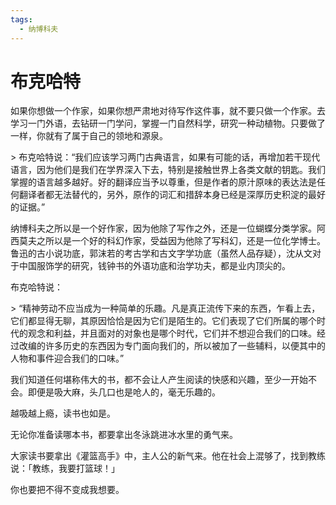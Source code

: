 ```yaml
---
tags:
  - 纳博科夫
---
```

# 布克哈特

如果你想做一个作家，如果你想严肃地对待写作这件事，就不要只做一个作家。去学习一门外语，去钻研一门学问，掌握一门自然科学，研究一种动植物。只要做了一样，你就有了属于自己的领地和源泉。

\> 布克哈特说：“我们应该学习两门古典语言，如果有可能的话，再增加若干现代语言，因为他们是我们在学界深入下去，特别是接触世界上各类文献的钥匙。我们掌握的语言越多越好。好的翻译应当予以尊重，但是作者的原汁原味的表达法是任何翻译者都无法替代的，另外，原作的词汇和措辞本身已经是深厚历史积淀的最好的证据。”

纳博科夫之所以是一个好作家，因为他除了写作之外，还是一位蝴蝶分类学家。阿西莫夫之所以是一个好的科幻作家，受益因为他除了写科幻，还是一位化学博士。鲁迅的古小说功底，郭沫若的考古学和古文字学功底（虽然人品存疑），沈从文对于中国服饰学的研究，钱钟书的外语功底和治学功夫，都是业内顶尖的。

布克哈特说：

\> “精神劳动不应当成为一种简单的乐趣。凡是真正流传下来的东西，乍看上去，它们都显得无聊，其原因恰恰是因为它们是陌生的。它们表现了它们所属的哪个时代的观念和利益，并且面对的对象也是哪个时代，它们并不想迎合我们的口味。经过改编的许多历史的东西因为专门面向我们的，所以被加了一些辅料，以便其中的人物和事件迎合我们的口味。”

我们知道任何堪称伟大的书，都不会让人产生阅读的快感和兴趣，至少一开始不会。即便是吸大麻，头几口也是呛人的，毫无乐趣的。

越吸越上瘾，读书也如是。

无论你准备读哪本书，都要拿出冬泳跳进冰水里的勇气来。

大家读书要拿出《灌篮高手》中，主人公的新气来。他在社会上混够了，找到教练说：「教练，我要打篮球！」

你也要把不得不变成我想要。


